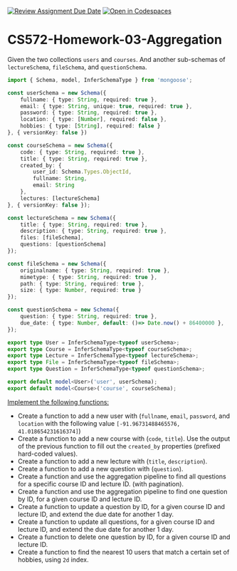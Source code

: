[![Review Assignment Due Date](https://classroom.github.com/assets/deadline-readme-button-22041afd0340ce965d47ae6ef1cefeee28c7c493a6346c4f15d667ab976d596c.svg)](https://classroom.github.com/a/mxQH7ELl)
[![Open in Codespaces](https://classroom.github.com/assets/launch-codespace-2972f46106e565e64193e422d61a12cf1da4916b45550586e14ef0a7c637dd04.svg)](https://classroom.github.com/open-in-codespaces?assignment_repo_id=17348250)
# CS572-Homework-03-Aggregation
Given the two collections `users` and `courses`. And another sub-schemas of `lectureSchema`, `fileSchema`,  and `questionSchema`.
```typescript
import { Schema, model, InferSchemaType } from 'mongoose';

const userSchema = new Schema({
    fullname: { type: String, required: true },
    email: { type: String, unique: true, required: true },
    password: { type: String, required: true },
    location: { type: [Number], required: false },
    hobbies: { type: [String], required: false }
}, { versionKey: false })

const courseSchema = new Schema({
    code: { type: String, required: true },
    title: { type: String, required: true },
    created_by: {
        user_id: Schema.Types.ObjectId,
        fullname: String,
        email: String
    },
    lectures: [lectureSchema]
}, { versionKey: false });

const lectureSchema = new Schema({
    title: { type: String, required: true },
    description: { type: String, required: true },
    files: [fileSchema],
    questions: [questionSchema]
});

const fileSchema = new Schema({
    originalname: { type: String, required: true },
    mimetype: { type: String, required: true },
    path: { type: String, required: true },
    size: { type: Number, required: true }
});

const questionSchema = new Schema({
    question: { type: String, required: true },
    due_date: { type: Number, default: ()=> Date.now() + 86400000 },
});

export type User = InferSchemaType<typeof userSchema>;
export type Course = InferSchemaType<typeof courseSchema>;
export type Lecture = InferSchemaType<typeof lectureSchema>;
export type File = InferSchemaType<typeof fileSchema>;
export type Question = InferSchemaType<typeof questionSchema>;

export default model<User>('user', userSchema);
export default model<Course>('course', courseSchema);
```    
<ins>Implement the following functions:</ins>
* Create a function to add a new user with (`fullname`, `email`, `password`, and `location` with the following value `[-91.96731488465576, 41.018654231616374]`)
* Create a function to add a new course with (`code`, `title`). Use the output of the previous function to fill out the `created_by` properties (prefixed hard-coded values).
* Create a function to add a new lecture with (`title`, `description`).
* Create a function to add a new question with (`question`). 
* Create a function and use the aggregation pipeline to find all questions for a specific course ID and lecture ID. (with pagination).
* Create a function and use the aggregation pipeline to find one question by ID, for a given course ID and lecture ID.
* Create a function to update a question by ID, for a given course ID and lecture ID, and extend the due date for another 1 day.
* Create a function to update all questions, for a given course ID and lecture ID, and extend the due date for another 1 day.
* Create a function to delete one question by ID, for a given course ID and lecture ID.
* Create a function to find the nearest 10 users that match a certain set of hobbies, using `2d` index. 
  

